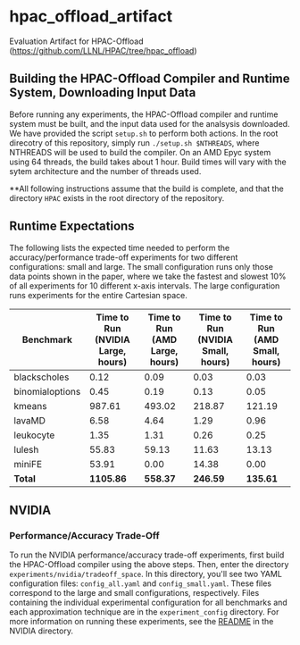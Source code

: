# hpac_offload_artifact
Evaluation Artifact for HPAC-Offload (https://github.com/LLNL/HPAC/tree/hpac_offload)

## Building the HPAC-Offload Compiler and Runtime System, Downloading Input Data
Before running any experiments, the HPAC-Offload compiler and runtime system must be built, and the input data used for the analsysis downloaded. We have provided the script `setup.sh` to perform both actions. In the root direcotry of this repository, simply run `./setup.sh $NTHREADS`, where NTHREADS will be used to build the compiler. On an AMD Epyc system using 64 threads, the build takes about 1 hour. Build times will vary with the sytem architecture and the number of threads used.

**All following instructions assume that the build is complete, and that the directory `HPAC` exists in the root directory of the repository.

## Runtime Expectations
The following lists the expected time needed to perform the accuracy/performance trade-off experiments for two different configurations: small and large. The small configuration runs only those data points shown in the paper, where we take the fastest and slowest 10% of all experiments for 10 different x-axis intervals. The large configuration runs experiments for the entire Cartesian space.


| Benchmark       | Time to Run (NVIDIA Large, hours) | Time to Run (AMD Large, hours) | Time to Run (NVIDIA Small, hours) | Time to Run (AMD Small, hours) |
| --------------- | ---------------------------------- | ------------------------------ | ---------------------------------- | ------------------------------ |
| blackscholes    | 0.12                               | 0.09                           | 0.03                               | 0.03                           |
| binomialoptions | 0.45                               | 0.19                           | 0.13                               | 0.05                           |
| kmeans          | 987.61                             | 493.02                         | 218.87                             | 121.19                         |
| lavaMD          | 6.58                               | 4.64                           | 1.29                               | 0.96                           |
| leukocyte       | 1.35                               | 1.31                           | 0.26                               | 0.25                           |
| lulesh          | 55.83                              | 59.13                          | 11.63                              | 13.13                          |
| miniFE          | 53.91                              | 0.00                           | 14.38                              | 0.00                           |
| **Total**       | **1105.86**                        | **558.37**                     | **246.59**                          | **135.61**                     |

## NVIDIA 
### Performance/Accuracy Trade-Off
To run the NVIDIA performance/accuracy trade-off experiments, first build the HPAC-Offload compiler using the above steps.
Then, enter the directory `experiments/nvidia/tradeoff_space`. In this directory, you'll see two YAML configuration files: `config_all.yaml` and `config_small.yaml`. These files correspond to the large and small configurations, respectively. Files containing the individual experimental configuration for all benchmarks and each approximation technique are in the `experiment_config` directory.
For more information on running these experiments, see the [README](/experiments/nvidia/tradeoff_space/README.md) in the NVIDIA directory.